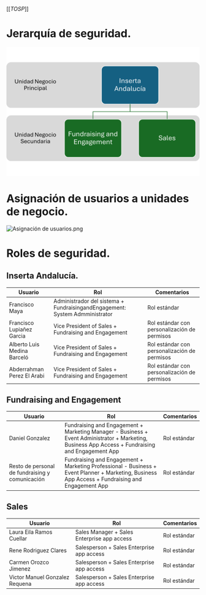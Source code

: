 [[_TOSP_]]

# Jerarquía de seguridad.
![Estructura seguridad.png](/.attachments/Estructura%20seguridad-d752a6d2-4094-4392-91b8-451a2ddcaf4d.png)

# Asignación de usuarios a unidades de negocio.
![Asignación de usuarios.png](/.attachments/Asignación%20de%20usuarios-fd007d20-4c02-40ed-96d9-1762290a18b7.png)

# Roles de seguridad.
## Inserta Andalucía.

| Usuario | Rol | Comentarios |
|--|--|--|
| Francisco Maya | Administrador del sistema + FundraisingandEngagement: System Admministrator | Rol estándar |
| Francisco Lupiañez Garcia | Vice President of Sales + Fundraising and Engagement | Rol estándar con personalización de permisos |
| Alberto Luis Medina Barceló | Vice President of Sales + Fundraising and Engagement | Rol estándar con personalización de permisos |
| Abderrahman Perez El Arabi | Vice President of Sales + Fundraising and Engagement | Rol estándar con personalización de permisos |

## Fundraising and Engagement
| Usuario | Rol | Comentarios |
|--|--|--|
| Daniel Gonzalez | Fundraising and Engagement + Marketing Manager - Business + Event Administrator + Marketing, Business App Access + Fundraising and Engagement App | Rol estándar |
| Resto de personal de fundraising y comunicación | Fundraising and Engagement + Marketing Professional - Business + Event Planner + Marketing, Business App Access + Fundraising and Engagement App | Rol estándar |

## Sales
| Usuario | Rol | Comentarios |
|--|--|--|
| Laura Eila Ramos Cuellar | Sales Manager + Sales Enterprise app access | Rol estándar |
| Rene Rodriguez Clares | Salesperson + Sales Enterprise app access | Rol estándar |
| Carmen Orozco Jimenez | Salesperson + Sales Enterprise app access | Rol estándar |
| Victor Manuel Gonzalez Requena | Salesperson + Sales Enterprise app access | Rol estándar |